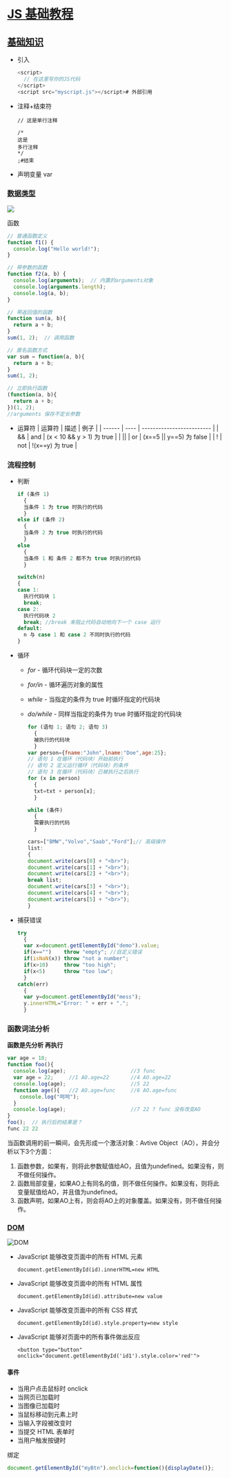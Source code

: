 #  [JS 基础教程](https://www.cnblogs.com/liwenzhou/p/8004649.html)

##  [基础知识](http://www.w3school.com.cn/js/js_intro.asp)

- 引入

  ```javascript
  <script>
    // 在这里写你的JS代码
  </script>
  <script src="myscript.js"></script># 外部引用
  ```

- 注释+结束符

  ```
  // 这是单行注释
  
  /*
  这是
  多行注释
  */
  ;#结束
  ```

- 声明变量 var

### [数据类型](http://www.w3school.com.cn/jsref/jsref_obj_date.asp)

![](https://images2018.cnblogs.com/blog/867021/201803/867021-20180311224027096-1902975546.png)

函数

```javascript
// 普通函数定义
function f1() {
  console.log("Hello world!");
}

// 带参数的函数
function f2(a, b) {
  console.log(arguments);  // 内置的arguments对象
  console.log(arguments.length);
  console.log(a, b);
}

// 带返回值的函数
function sum(a, b){
  return a + b;
}
sum(1, 2);  // 调用函数

// 匿名函数方式
var sum = function(a, b){
  return a + b;
}
sum(1, 2);

// 立即执行函数
(function(a, b){
  return a + b;
})(1, 2);
//arguments 保存不定长参数
```

- 运算符
  | 运算符 | 描述 | 例子                      |
  | ------ | ---- | ------------------------- |
  | &&     | and  | (x < 10 && y > 1) 为 true |
  | \|\|   | or   | (x==5 \|\| y==5) 为 false |
  | !      | not  | !(x==y) 为 true           |

###  流程控制

- 判断

  ```javascript
  if (条件 1)
    {
    当条件 1 为 true 时执行的代码
    }
  else if (条件 2)
    {
    当条件 2 为 true 时执行的代码
    }
  else
    {
    当条件 1 和 条件 2 都不为 true 时执行的代码
    }
  ```

  ```javascript
  switch(n)
  {
  case 1:
    执行代码块 1
    break;
  case 2:
    执行代码块 2
    break; //break 来阻止代码自动地向下一个 case 运行
  default:
    n 与 case 1 和 case 2 不同时执行的代码
  }
  ```

- 循环

  - *for* - 循环代码块一定的次数

  - *for/in* - 循环遍历对象的属性

  - *while* - 当指定的条件为 true 时循环指定的代码块

  - *do/while* - 同样当指定的条件为 true 时循环指定的代码块

    ```js
    for (语句 1; 语句 2; 语句 3)
      {
      被执行的代码块
      }
    var person={fname:"John",lname:"Doe",age:25};
    // 语句 1 在循环（代码块）开始前执行
    // 语句 2 定义运行循环（代码块）的条件
    // 语句 3 在循环（代码块）已被执行之后执行
    for (x in person)
      {
      txt=txt + person[x];
      }
    ```

    ```javascript
    while (条件)
      {
      需要执行的代码
      }
    ```

    ```javascript
    cars=["BMW","Volvo","Saab","Ford"];// 高级操作
    list:
    {
    document.write(cars[0] + "<br>");
    document.write(cars[1] + "<br>");
    document.write(cars[2] + "<br>");
    break list;
    document.write(cars[3] + "<br>");
    document.write(cars[4] + "<br>");
    document.write(cars[5] + "<br>");
    }
    ```

- 捕获错误

  ```javascript
  try
    {
    var x=document.getElementById("demo").value;
    if(x=="")    throw "empty"; //自定义错误
    if(isNaN(x)) throw "not a number";
    if(x>10)     throw "too high";
    if(x<5)      throw "too low";
    }
  catch(err)
    {
    var y=document.getElementById("mess");
    y.innerHTML="Error: " + err + ".";
    }
  ```
### 函数词法分析

**函数是先分析 再执行**


```javascript
var age = 18;
function foo(){
  console.log(age); 					//3 func  
  var age = 22;     //1 AO.age=22  		//4 AO.age=22 
  console.log(age);						//5 22 
  function age(){   //2 AO.age=func  	//6 AO.age=func 
    console.log("呵呵");
  }
  console.log(age);						//7 22 ? func 没有改变AO
}
foo();  // 执行后的结果是？
func 22 22
```
当函数调用的前一瞬间，会先形成一个激活对象：Avtive Object（AO），并会分析以下3个方面：

1. 函数参数，如果有，则将此参数赋值给AO，且值为undefined。如果没有，则不做任何操作。
2. 函数局部变量，如果AO上有同名的值，则不做任何操作。如果没有，则将此变量赋值给AO，并且值为undefined。
3. 函数声明，如果AO上有，则会将AO上的对象覆盖。如果没有，则不做任何操作。

### [DOM](http://www.w3school.com.cn/htmldom/index.asp)



![DOM](http://www.w3school.com.cn/i/ct_htmltree.gif)

- JavaScript 能够改变页面中的所有 HTML 元素

  ```
  document.getElementById(id).innerHTML=new HTML
  ```

- JavaScript 能够改变页面中的所有 HTML 属性

  ```
  document.getElementById(id).attribute=new value
  ```

- JavaScript 能够改变页面中的所有 CSS 样式

  ```
  document.getElementById(id).style.property=new style
  ```

- JavaScript 能够对页面中的所有事件做出反应

  ```
  <button type="button" onclick="document.getElementById('id1').style.color='red'">
  ```

#### 事件

- 当用户点击鼠标时 onclick
- 当网页已加载时
- 当图像已加载时
- 当鼠标移动到元素上时
- 当输入字段被改变时
- 当提交 HTML 表单时
- 当用户触发按键时

绑定 

```javascript
document.getElementById("myBtn").onclick=function(){displayDate()};
```

